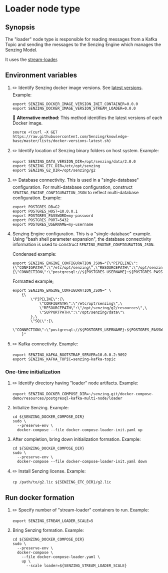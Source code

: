 # Loader node type

## Synopsis

The "loader" node type is responsible for
reading messages from a Kafka Topic
and sending the messages to the Senzing Engine
which manages the Senzing Model.

It uses the
[stream-loader](https://github.com/Senzing/stream-loader).

## Environment variables

1. :pencil2: Identify Senzing docker image versions.
   See [latest versions](https://github.com/Senzing/knowledge-base/blob/master/lists/docker-versions-latest.sh).
   Example:

    ```console
    export SENZING_DOCKER_IMAGE_VERSION_INIT_CONTAINER=0.0.0
    export SENZING_DOCKER_IMAGE_VERSION_STREAM_LOADER=0.0.0
    ```

   :thinking: **Alternative method:**
   This method identifies the latest versions of each Docker image.

    ```console
    source <(curl -X GET https://raw.githubusercontent.com/Senzing/knowledge-base/master/lists/docker-versions-latest.sh)
    ```

1. :pencil2: Identify location of Senzing binary folders on host system.
   Example:

    ```console
    export SENZING_DATA_VERSION_DIR=/opt/senzing/data/2.0.0
    export SENZING_ETC_DIR=/etc/opt/senzing
    export SENZING_G2_DIR=/opt/senzing/g2
    ```

1. :pencil2: Database connectivity.
   This is used in a "single-database" configuration.
   For multi-database configuration, construct `SENZING_ENGINE_CONFIGURATION_JSON`
   to reflect multi-database configuration.
   Example:

    ```console
    export POSTGRES_DB=G2
    export POSTGRES_HOST=10.0.0.1
    export POSTGRES_PASSWORD=my-password
    export POSTGRES_PORT=5432
    export POSTGRES_USERNAME=my-username
    ```

1. Senzing Engine configuration.
   This is a "single-database" example.
   Using "bash shell parameter expansion",
   the database connectivity information is used
   to construct `SENZING_ENGINE_CONFIGURATION_JSON`.

   Condensed example:

    ```console
    export SENZING_ENGINE_CONFIGURATION_JSON="{\"PIPELINE\":{\"CONFIGPATH\":\"/etc/opt/senzing\",\"RESOURCEPATH\":\"/opt/senzing/g2/resources\",\"SUPPORTPATH\":\"/opt/senzing/data\"},\"SQL\":{\"CONNECTION\":\"postgresql://${POSTGRES_USERNAME}:${POSTGRES_PASSWORD}@${POSTGRES_HOST}:${POSTGRES_PORT}:${POSTGRES_DB}/\"}}"
    ```

   Formatted example;

    ```console
    export SENZING_ENGINE_CONFIGURATION_JSON=" \
        {\
            \"PIPELINE\":{\
                \"CONFIGPATH\":\"/etc/opt/senzing\",\
                \"RESOURCEPATH\":\"/opt/senzing/g2/resources\",\
                \"SUPPORTPATH\":\"/opt/senzing/data\"\
            },\
            \"SQL\":{\
              \"CONNECTION\":\"postgresql://${POSTGRES_USERNAME}:${POSTGRES_PASSWORD}@${POSTGRES_HOST}:${POSTGRES_PORT}:${POSTGRES_DB}/\"}\
        }"
    ```

1. :pencil2: Kafka connectivity.
   Example:

    ```console
    export SENZING_KAFKA_BOOTSTRAP_SERVER=10.0.0.2:9092
    export SENZING_KAFKA_TOPIC=senzing-kafka-topic
    ```

### One-time initialization

1. :pencil2: Identify directory having "loader" node artifacts.
   Example:

    ```console
    export SENZING_DOCKER_COMPOSE_DIR=~/senzing.git/docker-compose-demo/resources/postgresql-kafka-multi-node/loader
    ```

1. Initialize Senzing.
   Example:

    ```console
    cd ${SENZING_DOCKER_COMPOSE_DIR}
    sudo \
      --preserve-env \
      docker-compose --file docker-compose-loader-init.yaml up
    ```

1. After completion, bring down initialization formation.
   Example:

    ```console
    cd ${SENZING_DOCKER_COMPOSE_DIR}
    sudo \
      --preserve-env \
      docker-compose --file docker-compose-loader-init.yaml down
    ```

1. :pencil2: Install Senzing license.
   Example:

    ```console
    cp /path/to/g2.lic ${SENZING_ETC_DIR}/g2.lic
    ```

## Run docker formation

1. :pencil2: Specify number of "stream-loader" containers to run.
   Example:

    ```console
    export SENZING_STREAM_LOADER_SCALE=5
    ```

1. Bring Senzing formation.
   Example:

    ```console
    cd ${SENZING_DOCKER_COMPOSE_DIR}
    sudo \
      --preserve-env \
      docker-compose \
        --file docker-compose-loader.yaml \
        up \
          --scale loader=${SENZING_STREAM_LOADER_SCALE}
    ```
